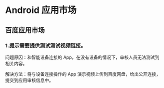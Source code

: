 # Android 应用市场

## 百度应用市场

### 1.提示需要提供测试测试视频链接。

问题原因：和智能设备连接的 App，在没有设备的情况下，审核人员无法测试到相关内容。

解决方法：将与设备连接操作的 App 演示视频上传到百度网盘，给出公开连接，提交到应用审核信息中。


